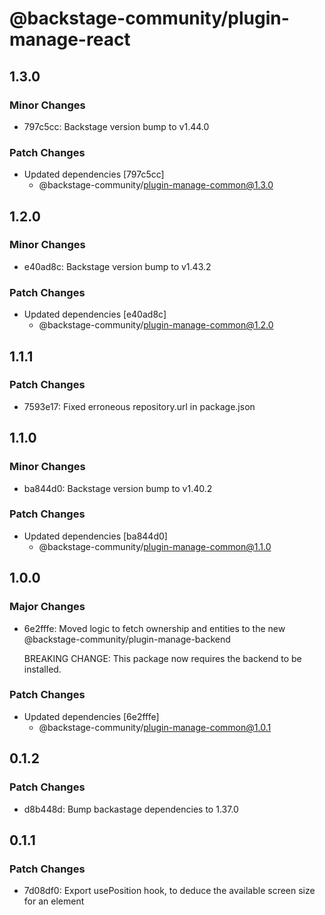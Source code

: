 # @backstage-community/plugin-manage-react

## 1.3.0

### Minor Changes

- 797c5cc: Backstage version bump to v1.44.0

### Patch Changes

- Updated dependencies [797c5cc]
  - @backstage-community/plugin-manage-common@1.3.0

## 1.2.0

### Minor Changes

- e40ad8c: Backstage version bump to v1.43.2

### Patch Changes

- Updated dependencies [e40ad8c]
  - @backstage-community/plugin-manage-common@1.2.0

## 1.1.1

### Patch Changes

- 7593e17: Fixed erroneous repository.url in package.json

## 1.1.0

### Minor Changes

- ba844d0: Backstage version bump to v1.40.2

### Patch Changes

- Updated dependencies [ba844d0]
  - @backstage-community/plugin-manage-common@1.1.0

## 1.0.0

### Major Changes

- 6e2fffe: Moved logic to fetch ownership and entities to the new @backstage-community/plugin-manage-backend

  BREAKING CHANGE: This package now requires the backend to be installed.

### Patch Changes

- Updated dependencies [6e2fffe]
  - @backstage-community/plugin-manage-common@1.0.1

## 0.1.2

### Patch Changes

- d8b448d: Bump backastage dependencies to 1.37.0

## 0.1.1

### Patch Changes

- 7d08df0: Export usePosition hook, to deduce the available screen size for an element
